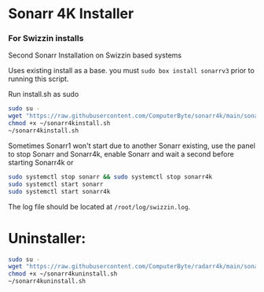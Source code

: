 # Sonarr 4K Installer
### For Swizzin installs
Second Sonarr Installation on Swizzin based systems

Uses existing install as a base. you must ``sudo box install sonarrv3`` prior to running this script. 

Run install.sh as sudo
```bash
sudo su -
wget "https://raw.githubusercontent.com/ComputerByte/sonarr4k/main/sonarr4kinstall.sh"
chmod +x ~/sonarr4kinstall.sh
~/sonarr4kinstall.sh
```
Sometimes Sonarr1 won't start due to another Sonarr existing, use the panel to stop Sonarr and Sonarr4k, enable Sonarr and wait a second before starting Sonarr4k or

```bash
sudo systemctl stop sonarr && sudo systemctl stop sonarr4k
sudo systemctl start sonarr
sudo systemctl start sonarr4k
```

The log file should be located at ``/root/log/swizzin.log``.

# Uninstaller: 

```bash
sudo su -
wget "https://raw.githubusercontent.com/ComputerByte/radarr4k/main/sonarr4kuninstall.sh"
chmod +x ~/sonarr4kuninstall.sh
~/sonarr4kuninstall.sh
```

